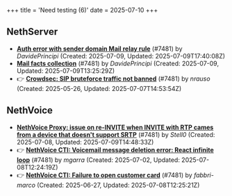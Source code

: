 +++
title = 'Need testing (6)'
date = 2025-07-10
+++

## NethServer
- **[Auth error with sender domain Mail relay rule](https://github.com/NethServer/dev/issues/7551)** (#7481) by *DavidePrincipi* (Created: 2025-07-09, Updated: 2025-07-09T17:40:08Z)
- **[Mail facts collection](https://github.com/NethServer/dev/issues/7549)** (#7481) by *DavidePrincipi* (Created: 2025-07-09, Updated: 2025-07-09T13:25:29Z)
- :point_right: **[Crowdsec: SIP bruteforce traffic not banned](https://github.com/NethServer/dev/issues/7481)** (#7481) by *nrauso* (Created: 2025-05-26, Updated: 2025-07-07T14:53:54Z)

## NethVoice
- **[NethVoice Proxy: issue on re-INVITE when INVITE with RTP cames from a device that doesn't support SRTP](https://github.com/NethServer/dev/issues/7546)** (#7481) by *Stell0* (Created: 2025-07-08, Updated: 2025-07-09T14:48:33Z)
- :point_right: **[NethVoice CTI: Voicemail message deletion error: React infinite loop](https://github.com/NethServer/dev/issues/7539)** (#7481) by *mgarra* (Created: 2025-07-02, Updated: 2025-07-08T12:24:19Z)
- :point_right: **[NethVoice CTI: Failure to open customer card](https://github.com/NethServer/dev/issues/7531)** (#7481) by *fabbri-marco* (Created: 2025-06-27, Updated: 2025-07-08T12:25:21Z)

